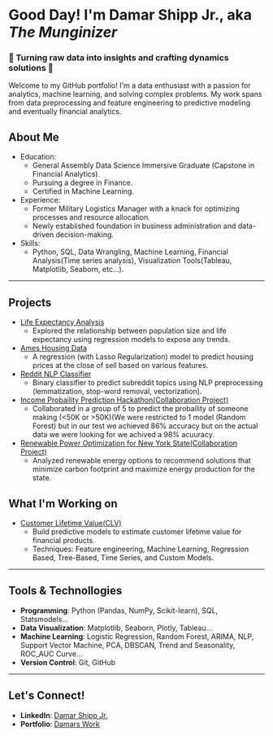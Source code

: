 # Good Day! I'm Damar Shipp Jr., aka *The Munginizer*  
### 🌟 Turning raw data into insights and crafting dynamics solutions 🌟 

Welcome to my GitHub portfolio! I'm a data enthusiast with a passion for analytics, machine learning, and solving complex problems. My work spans from data preprocessing and feature engineering to predictive modeling and eventually financial analytics.

## About Me
- Education: 
  - General Assembly Data Science Immersive Graduate (Capstone in Financial Analytics).
  - Pursuing a degree in Finance.
  - Certified in Machine Learning.
- Experience: 
  - Former Military Logistics Manager with a knack for optimizing processes and resource allocation.
  - Newly established foundation in business administration and data-driven decision-making.
- Skills:
  - Python, SQL, Data Wrangling, Machine Learning, Financial Analysis(Time series analysis), Visualization Tools(Tableau, Matplotlib, Seaborn, etc...).
---
## Projects
- [Life Expectancy Analysis](https://github.com/DamarTheMunginizer/Life-Expectancy-Analysis)
   - Explored the relationship between population size and life expectancy using regression models to expose any trends.
- [Ames Housing Data](#)
   - A regression (with Lasso Regularization) model to predict housing prices at the close of sell based on various features.
- [Reddit NLP Classifier](#)
   - Binary classifier to predict subreddit topics using NLP preprocessing (lemmatization, stop-word removal, vectorization).
- [Income Probaility Prediction Hackathon(Collaboration Project)](https://github.com/DamarTheMunginizer/Hackathon)
   -  Collaborated in a group of 5 to predict the probaility of someone making (<50K or >50K)(We were restricted to 1 model (Random Forest) but in our test we achieved 86% accuracy but on the actual data we were looking for we achived a 98% acuuracy.
- [Renewable Power Optimization for New York State(Collaboration Project)](https://github.com/DamarTheMunginizer/New-York-State-Energy-Consumption)
    - Analyzed renewable energy options to recommend solutions that minimize carbon footprint and maximize energy production for the state.
## What I'm Working on
- [Customer Lifetime Value(CLV)](#)
    - Build predictive models to estimate customer lifetime value for financial products.
    - Techniques: Feature engineering, Machine Learning, Regression Based, Tree-Based, Time Series, and Custom Models.
---
## Tools & Technollogies
- **Programming**: Python (Pandas, NumPy, Scikit-learn), SQL, Statsmodels...
- **Data Visualization**: Matplotlib, Seaborn, Plotly, Tableau...
- **Machine Learning**: Logistic Regression, Random Forest, ARIMA, NLP, Support Vector Machine, PCA, DBSCAN, Trend and Seasonality, ROC_AUC Curve...
- **Version Control**: Git, GitHub
  
---
## Let's Connect!
- **LinkedIn**: [Damar Shipp Jr.](www.linkedin.com/in/damar-shipp-jr-614b71186)
- **Portfolio**: [Damars Work](https://github.com/DamarTheMunginizer)

<!---
DamarTheMunginizer/DamarTheMunginizer is a ✨ special ✨ repository because its `README.md` (this file) appears on your GitHub profile.
You can click the Preview link to take a look at your changes.
--->
